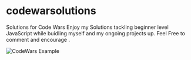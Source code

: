 # codewarsolutions
Solutions for Code Wars
Enjoy my Solutions tackling beginner level JavaScript while buidling myself and my ongoing projects up. 
Feel Free to comment and encourage .




![CodeWars Example](https://user-images.githubusercontent.com/112363356/197080446-6a11848b-d78d-43be-833b-37df2c70ef0a.png)
